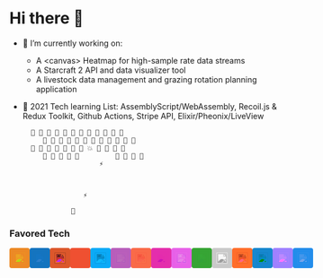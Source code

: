# Hi there 👋

- 🔭 I’m currently working on:
  - A &lt;canvas&gt; Heatmap for high-sample rate data streams
  - A Starcraft 2 API and data visualizer tool
  - A livestock data management and grazing rotation planning application

- 🌱 2021 Tech learning List: AssemblyScript/WebAssembly, Recoil.js & Redux Toolkit, Github Actions, Stripe API, Elixir/Pheonix/LiveView


        👾 👾 👾 👾 👾 👾 👾 👾 👾 👾 👾 👾
           👾 👾 👾 👾 👾 👾 👾 👾 👾 👾 👾 👾
        👾 👾 👾 👾 👾 👾 👾 💥 👾 👾 👾 👾
           👾 👾 👾 👾 👾         👾 👾 👾 👾
                         ⚡
                   


                     ⚡

                  📡

### Favored Tech
<style>
  img {
  background: #aaa;
  padding: 8px;
  border-radius: 4px;
</style>
<div style="display: flex; justify-content: space-around;">
   <img height="20"src="https://simpleicons.org/icons/html5.svg" 
        style="filter: invert(30%) sepia(57%) saturate(2168%) hue-rotate(350deg) brightness(106%) contrast(85%);" title="HTML5">
  <img height="20"src="https://simpleicons.org/icons/css3.svg" 
       style="filter: invert(45%) sepia(77%) saturate(6192%) hue-rotate(189deg) brightness(85%) contrast(84%);" title="CSS3">
  <img height="20"src="https://simpleicons.org/icons/javascript.svg" 
       style="filter: invert(90%) sepia(58%) saturate(1123%) hue-rotate(338deg) brightness(101%) contrast(94%);" title="JS">
  <img height="20"src="https://simpleicons.org/icons/git.svg" 
       style="filter: invert(50%) sepia(55%) saturate(5556%) hue-rotate(342deg) brightness(96%) contrast(95%);" title="Git">
  <img height="20"src="https://simpleicons.org/icons/react.svg" 
       style="filter: invert(71%) sepia(96%) saturate(718%) hue-rotate(164deg) brightness(103%) contrast(97%);" title="React">
  <img height="20"src="https://simpleicons.org/icons/redux.svg" 
       style="filter: invert(32%) sepia(60%) saturate(2136%) hue-rotate(245deg) brightness(79%) contrast(81%);" title="Redux">
  <img height="20"src="https://simpleicons.org/icons/d3-dot-js.svg" 
       style="filter: invert(66%) sepia(79%) saturate(947%) hue-rotate(332deg) brightness(105%) contrast(95%);" title="D3.js">
  <img height="20"src="https://simpleicons.org/icons/graphql.svg" 
       style="filter: invert(55%) sepia(77%) saturate(6372%) hue-rotate(297deg) brightness(91%) contrast(96%);" title="GraphQL">
  <img height="20"src="https://simpleicons.org/icons/apollographql.svg" 
       style="filter: invert(14%) sepia(71%) saturate(2702%) hue-rotate(243deg) brightness(88%) contrast(108%);" title="Apollo GraphQL">
  <img height="20"src="https://simpleicons.org/icons/node-dot-js.svg" 
       style="filter: invert(47%) sepia(72%) saturate(590%) hue-rotate(71deg) brightness(89%) contrast(75%);" title="Node JS">
  <img height="20"src="https://simpleicons.org/icons/next-dot-js.svg" 
       style="filter: invert(0%) sepia(100%) saturate(0%) hue-rotate(8deg) brightness(96%) contrast(104%);" title="Next.js">
  <img height="20"src="https://simpleicons.org/icons/firebase.svg" 
       style="filter: invert(75%) sepia(69%) saturate(781%) hue-rotate(337deg) brightness(112%) contrast(101%);" title="Firebase">
  <img height="20"src="https://simpleicons.org/icons/webcomponents-dot-org.svg" 
       style="filter: invert(62%) sepia(32%) saturate(1569%) hue-rotate(165deg) brightness(90%) contrast(97%);" title="Web Components">
  <img height="20"src="https://simpleicons.org/icons/vite.svg" 
       style="filter: invert(39%) sepia(35%) saturate(2623%) hue-rotate(218deg) brightness(101%) contrast(101%);" title="Vite">
  <img height="20"src="https://simpleicons.org/icons/visualstudiocode.svg" 
       style="filter: invert(32%) sepia(79%) saturate(3326%) hue-rotate(186deg) brightness(91%) contrast(103%);" title="VS Code">
</div>
